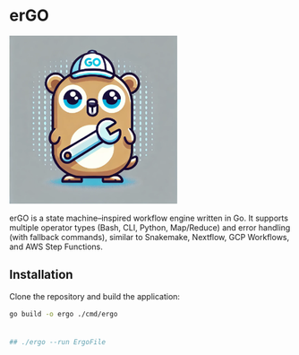 # erGO

<img src="ergo.webp" alt="Alt text" width="300"/>


erGO is a state machine–inspired workflow engine written in Go. It supports multiple operator types (Bash, CLI, Python, Map/Reduce) and error handling (with fallback commands), similar to Snakemake, Nextflow, GCP Workflows, and AWS Step Functions.

## Installation

Clone the repository and build the application:

```bash
go build -o ergo ./cmd/ergo


## ./ergo --run ErgoFile

